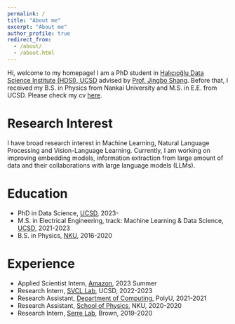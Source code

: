 ```yaml
---
permalink: /
title: "About me"
excerpt: "About me"
author_profile: true
redirect_from: 
  - /about/
  - /about.html
---
```


Hi, welcome to my homepage! I am a PhD student in [Halıcıoğlu Data Science Institute (HDSI), UCSD](https://www.ece.ucsd.edu/) advised by [Prof. Jingbo Shang](https://shangjingbo1226.github.io/). Before that, I received my B.S. in Physics from Nankai University and M.S. in E.E. from UCSD. Please check my cv [here](https://zhang-yu-wei.github.io/files/cv.pdf).

Research Interest
======

I have broad research interest in Machine Learning, Natural Language Processing and Vision-Language Learning. Currently, I am working on improving embedding models, information extraction from large amount of data and their collaborations with large language models (LLMs).

Education
======
* PhD in Data Science, [UCSD](https://ucsd.edu/), 2023-
* M.S. in Electrical Engineering, track: Machine Learning & Data Science, [UCSD](https://ucsd.edu/), 2021-2023
* B.S. in Physics, [NKU](https://en.nankai.edu.cn/), 2016-2020

Experience
======
* Applied Scientist Intern, [Amazon](), 2023 Summer
* Research Intern, [SVCL Lab](http://www.svcl.ucsd.edu/), UCSD, 2022-2023
* Research Assistant, [Department of Computing](https://www.polyu.edu.hk/comp/), PolyU, 2021-2021
* Research Assistant, [School of Physics](https://physics.nankai.edu.cn/wlxyen/main.htm), NKU, 2020-2020
* Research Intern, [Serre Lab](https://serre-lab.clps.brown.edu/), Brown, 2019-2020
